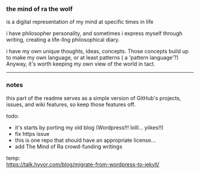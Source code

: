 ### the mind of ra the wolf
is a digital representation of my mind at specific times in life

i have philosopher personality, and sometimes i express myself through writing, creating a life-llng philosophical diary.

i have my own unique thoughts, ideas, concepts. Those concepts build up to make my own language, or at least patterns ( a 'pattern language'?) Anyway, it's worth keeping my own view of the world in tact.
- - -

### notes
this part of the readme serves as a simple version of GitHub's projects, issues, and wiki features, so keep those features off.

todo:
- it's starts by porting my old blog (Wordpress!!! lolll... yiikes!!)
- fix https issue
- this is one repo that should have an appropriate license...
- add The Mind of Ra crowd-funding writings

temp:  
https://talk.hyvor.com/blog/migrate-from-wordpress-to-jekyll/
